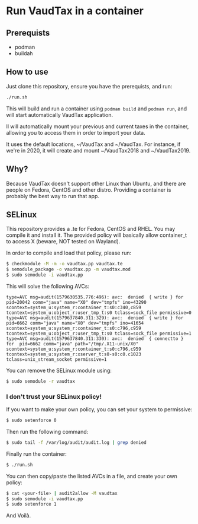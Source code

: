# Run VaudTax in a container
## Prerequists
- podman
- buildah

## How to use
Just clone this repository, ensure you have the prerequists, and run:
```Bash
./run.sh
```

This will build and run a container using ```podman build``` and ```podman run```, and
will start automatically VaudTax application.

Il will automatically mount your previous and current taxes in the container, allowing you to access them
in order to import your data.

It uses the default locations, ~/VaudTax<YEAR> and ~/VaudTax<YEAR-1>. For instance, if we're in 2020, it
will create and mount ~/VaudTax2018 and ~/VaudTax2019.

## Why?
Because VaudTax doesn't support other Linux than Ubuntu, and there are people on Fedora, CentOS
and other distro. Providing a container is probably the best way to run that app.

## SELinux
This repository provides a .te for Fedora, CentOS and RHEL. You may compile it and install it. The
provided policy will basically allow container_t to access X (beware, NOT tested on Wayland).

In order to compile and load that policy, please run:
```Bash
$ checkmodule -M -m -o vaudtax.pp vaudtax.te
$ semodule_package -o vaudtax.pp -m vaudtax.mod
$ sudo semodule -i vaudtax.pp
```

This will solve the following AVCs:
```
type=AVC msg=audit(1579630535.776:496): avc:  denied  { write } for  pid=20042 comm="java" name="X0" dev="tmpfs" ino=43290 scontext=system_u:system_r:container_t:s0:c340,c859 tcontext=system_u:object_r:user_tmp_t:s0 tclass=sock_file permissive=0
type=AVC msg=audit(1579637840.311:329): avc:  denied  { write } for  pid=6662 comm="java" name="X0" dev="tmpfs" ino=41654 scontext=system_u:system_r:container_t:s0:c796,c959 tcontext=system_u:object_r:user_tmp_t:s0 tclass=sock_file permissive=1
type=AVC msg=audit(1579637840.311:330): avc:  denied  { connectto } for  pid=6662 comm="java" path="/tmp/.X11-unix/X0" scontext=system_u:system_r:container_t:s0:c796,c959 tcontext=system_u:system_r:xserver_t:s0-s0:c0.c1023 tclass=unix_stream_socket permissive=1
```

You can remove the SELinux module using:
```Bash
$ sudo semodule -r vaudtax
```

### I don't trust your SELinux policy!
If you want to make your own policy, you can set your system to permissive:
```Bash
$ sudo setenforce 0
```
Then run the following command:
```Bash
$ sudo tail -f /var/log/audit/audit.log | grep denied
```
Finally run the container:
```Bash
$ ./run.sh
```

You can then copy/paste the listed AVCs in a file, and create your own policy:
```Bash
$ cat <your-file> | audit2allow -M vaudtax
$ sudo semodule -i vaudtax.pp
$ sudo setenforce 1
```
And Voilà.
